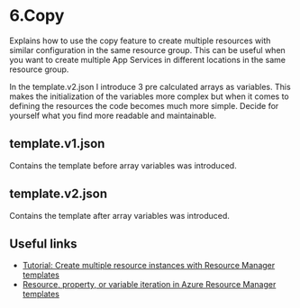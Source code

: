 # 6.Copy
Explains how to use the copy feature to create multiple resources with similar configuration in the same resource group. This can be useful when you want to create multiple App Services in different locations in the same resource group.

In the template.v2.json I introduce 3 pre calculated arrays as variables. This makes the initialization of the variables more complex but when it comes to defining the resources the code becomes much more simple. Decide for yourself what you find more readable and maintainable.

## template.v1.json
Contains the template before array variables was introduced.

## template.v2.json
Contains the template after array variables was introduced.

## Useful links
* [Tutorial: Create multiple resource instances with Resource Manager templates](https://docs.microsoft.com/en-us/azure/azure-resource-manager/templates/template-tutorial-create-multiple-instances?tabs=azure-cli)
* [Resource, property, or variable iteration in Azure Resource Manager templates](https://docs.microsoft.com/en-us/azure/azure-resource-manager/templates/create-multiple-instances)

